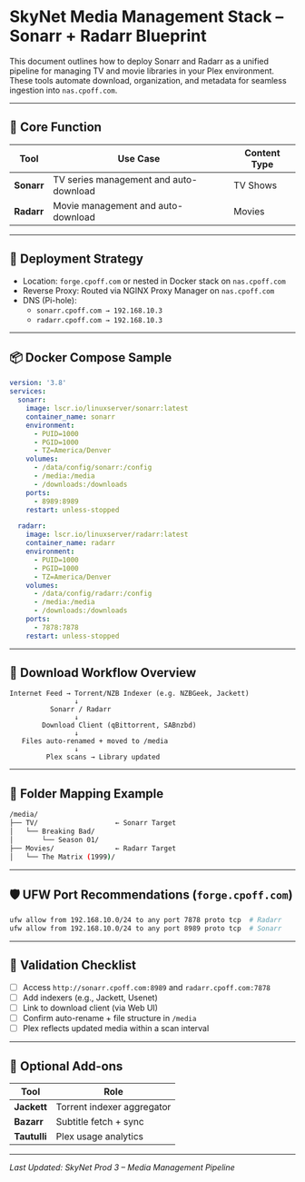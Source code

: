 # SkyNet Media Management Stack – Sonarr + Radarr Blueprint

This document outlines how to deploy Sonarr and Radarr as a unified pipeline for managing TV and movie libraries in your Plex environment. These tools automate download, organization, and metadata for seamless ingestion into `nas.cpoff.com`.

---

## 🧰 Core Function

| Tool    | Use Case                              | Content Type |
|---------|----------------------------------------|--------------|
| **Sonarr** | TV series management and auto-download | TV Shows     |
| **Radarr** | Movie management and auto-download     | Movies       |

---

## 🧠 Deployment Strategy

- Location: `forge.cpoff.com` or nested in Docker stack on `nas.cpoff.com`
- Reverse Proxy: Routed via NGINX Proxy Manager on `nas.cpoff.com`
- DNS (Pi-hole):  
  - `sonarr.cpoff.com → 192.168.10.3`  
  - `radarr.cpoff.com → 192.168.10.3`

---

## 📦 Docker Compose Sample

```yaml
version: '3.8'
services:
  sonarr:
    image: lscr.io/linuxserver/sonarr:latest
    container_name: sonarr
    environment:
      - PUID=1000
      - PGID=1000
      - TZ=America/Denver
    volumes:
      - /data/config/sonarr:/config
      - /media:/media
      - /downloads:/downloads
    ports:
      - 8989:8989
    restart: unless-stopped

  radarr:
    image: lscr.io/linuxserver/radarr:latest
    container_name: radarr
    environment:
      - PUID=1000
      - PGID=1000
      - TZ=America/Denver
    volumes:
      - /data/config/radarr:/config
      - /media:/media
      - /downloads:/downloads
    ports:
      - 7878:7878
    restart: unless-stopped
```

---

## 🔁 Download Workflow Overview

```text
Internet Feed → Torrent/NZB Indexer (e.g. NZBGeek, Jackett)
                ↓
          Sonarr / Radarr
                ↓
        Download Client (qBittorrent, SABnzbd)
                ↓
   Files auto-renamed + moved to /media
                ↓
         Plex scans → Library updated
```

---

## 🔧 Folder Mapping Example

```bash
/media/
├── TV/                   ← Sonarr Target
│   └── Breaking Bad/
│       └── Season 01/
├── Movies/               ← Radarr Target
│   └── The Matrix (1999)/
```

---

## 🛡️ UFW Port Recommendations (`forge.cpoff.com`)

```bash
ufw allow from 192.168.10.0/24 to any port 7878 proto tcp  # Radarr
ufw allow from 192.168.10.0/24 to any port 8989 proto tcp  # Sonarr
```

---

## 🧪 Validation Checklist

- [ ] Access `http://sonarr.cpoff.com:8989` and `radarr.cpoff.com:7878`
- [ ] Add indexers (e.g., Jackett, Usenet)
- [ ] Link to download client (via Web UI)
- [ ] Confirm auto-rename + file structure in `/media`
- [ ] Plex reflects updated media within a scan interval

---

## 🔧 Optional Add-ons

| Tool      | Role                         |
|-----------|------------------------------|
| **Jackett** | Torrent indexer aggregator |
| **Bazarr**  | Subtitle fetch + sync      |
| **Tautulli**| Plex usage analytics        |

---

_Last Updated: SkyNet Prod 3 – Media Management Pipeline_
